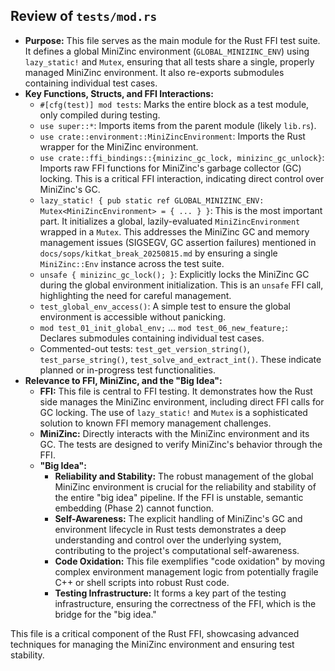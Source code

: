 ## Review of `tests/mod.rs`

*   **Purpose:** This file serves as the main module for the Rust FFI test suite. It defines a global MiniZinc environment (`GLOBAL_MINIZINC_ENV`) using `lazy_static!` and `Mutex`, ensuring that all tests share a single, properly managed MiniZinc environment. It also re-exports submodules containing individual test cases.
*   **Key Functions, Structs, and FFI Interactions:**
    *   `#[cfg(test)] mod tests`: Marks the entire block as a test module, only compiled during testing.
    *   `use super::*`: Imports items from the parent module (likely `lib.rs`).
    *   `use crate::environment::MiniZincEnvironment`: Imports the Rust wrapper for the MiniZinc environment.
    *   `use crate::ffi_bindings::{minizinc_gc_lock, minizinc_gc_unlock}`: Imports raw FFI functions for MiniZinc's garbage collector (GC) locking. This is a critical FFI interaction, indicating direct control over MiniZinc's GC.
    *   `lazy_static! { pub static ref GLOBAL_MINIZINC_ENV: Mutex<MiniZincEnvironment> = { ... } }`: This is the most important part. It initializes a global, lazily-evaluated `MiniZincEnvironment` wrapped in a `Mutex`. This addresses the MiniZinc GC and memory management issues (SIGSEGV, GC assertion failures) mentioned in `docs/sops/kitkat_break_20250815.md` by ensuring a single `MiniZinc::Env` instance across the test suite.
    *   `unsafe { minizinc_gc_lock(); }`: Explicitly locks the MiniZinc GC during the global environment initialization. This is an `unsafe` FFI call, highlighting the need for careful management.
    *   `test_global_env_access()`: A simple test to ensure the global environment is accessible without panicking.
    *   `mod test_01_init_global_env;` ... `mod test_06_new_feature;`: Declares submodules containing individual test cases.
    *   Commented-out tests: `test_get_version_string()`, `test_parse_string()`, `test_solve_and_extract_int()`. These indicate planned or in-progress test functionalities.
*   **Relevance to FFI, MiniZinc, and the "Big Idea":**
    *   **FFI:** This file is central to FFI testing. It demonstrates how the Rust side manages the MiniZinc environment, including direct FFI calls for GC locking. The use of `lazy_static!` and `Mutex` is a sophisticated solution to known FFI memory management challenges.
    *   **MiniZinc:** Directly interacts with the MiniZinc environment and its GC. The tests are designed to verify MiniZinc's behavior through the FFI.
    *   **"Big Idea":**
        *   **Reliability and Stability:** The robust management of the global MiniZinc environment is crucial for the reliability and stability of the entire "big idea" pipeline. If the FFI is unstable, semantic embedding (Phase 2) cannot function.
        *   **Self-Awareness:** The explicit handling of MiniZinc's GC and environment lifecycle in Rust tests demonstrates a deep understanding and control over the underlying system, contributing to the project's computational self-awareness.
        *   **Code Oxidation:** This file exemplifies "code oxidation" by moving complex environment management logic from potentially fragile C++ or shell scripts into robust Rust code.
        *   **Testing Infrastructure:** It forms a key part of the testing infrastructure, ensuring the correctness of the FFI, which is the bridge for the "big idea."

This file is a critical component of the Rust FFI, showcasing advanced techniques for managing the MiniZinc environment and ensuring test stability.
